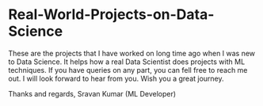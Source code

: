 # Real-World-Projects-on-Data-Science

These are the projects that I have worked on long time ago when I was new to Data Science. It helps how a real Data Scientist does projects with ML techniques.
If you have queries on any part, you can fell free to reach me out. I will look forward to hear from you. Wish you a great journey.

Thanks and regards,
Sravan Kumar (ML Developer)
